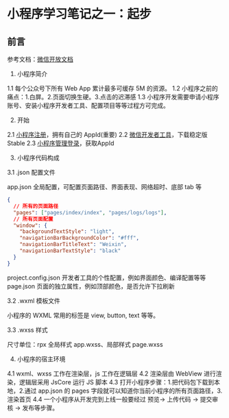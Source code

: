 # 小程序学习笔记之一：起步

## 前言

参考文档：[微信开放文档](https://developers.weixin.qq.com/miniprogram/dev/framework/)

1. 小程序简介

1.1 每个公众号下所有 Web App 累计最多可缓存 5M 的资源。
1.2 小程序之前的痛点：1.白屏。2.页面切换生硬。3.点击的迟滞感
1.3 小程序开发需要申请小程序账号、安装小程序开发者工具、配置项目等等过程方可完成。

2. 开始

2.1 [小程序注册](https://mp.weixin.qq.com/wxopen/waregister?action=step1)，拥有自己的 AppId(重要)
2.2 [微信开发者工具](https://developers.weixin.qq.com/miniprogram/dev/devtools/download.html)，下载稳定版 Stable
2.3 [小程序管理登录](https://mp.weixin.qq.com/)，获取AppId

3. 小程序代码构成

3.1 .json 配置文件

app.json 全局配置，可配置页面路径、界面表现、网络超时、底部 tab 等

```json
{
  // 所有的页面路径
  "pages": ["pages/index/index", "pages/logs/logs"],
  // 所有页面配置
  "window": {
    "backgroundTextStyle": "light",
    "navigationBarBackgroundColor": "#fff",
    "navigationBarTitleText": "Weixin",
    "navigationBarTextStyle": "black"
  }
}
```

project.config.json 开发者工具的个性配置，例如界面颜色、编译配置等等
page.json 页面的独立属性，例如顶部颜色，是否允许下拉刷新

3.2 .wxml 模板文件

小程序的 WXML 常用的标签是 view, button, text 等等。

3.3 .wxss 样式

尺寸单位：rpx
全局样式 app.wxss、局部样式 page.wxss

4. 小程序的宿主环境

4.1 wxml、wxss 工作在渲染层，js 工作在逻辑层
4.2 渲染层由 WebView 进行渲染，逻辑层采用 JsCore 运行 JS 脚本
4.3 打开小程序步骤：1.把代码包下载到本地，2.通过 app.json 的 pages 字段就可以知道你当前小程序的所有页面路径，3.渲染首页
4.4 一个小程序从开发完到上线一般要经过 预览-> 上传代码 -> 提交审核 -> 发布等步骤。


